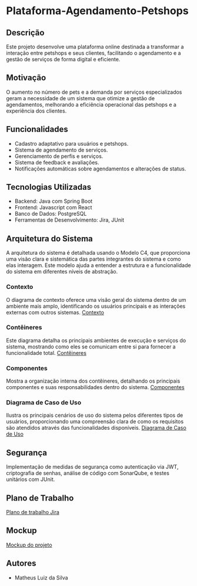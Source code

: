 # Plataforma-Agendamento-Petshops

## Descrição
Este projeto desenvolve uma plataforma online destinada a transformar a interação entre petshops e seus clientes, facilitando o agendamento e a gestão de serviços de forma digital e eficiente.

## Motivação
O aumento no número de pets e a demanda por serviços especializados geram a necessidade de um sistema que otimize a gestão de agendamentos, melhorando a eficiência operacional das petshops e a experiência dos clientes.

## Funcionalidades
- Cadastro adaptativo para usuários e petshops.
- Sistema de agendamento de serviços.
- Gerenciamento de perfis e serviços.
- Sistema de feedback e avaliações.
- Notificações automáticas sobre agendamentos e alterações de status.

## Tecnologias Utilizadas
- Backend: Java com Spring Boot
- Frontend: Javascript com React
- Banco de Dados: PostgreSQL
- Ferramentas de Desenvolvimento: Jira, JUnit

 ## Arquitetura do Sistema

A arquitetura do sistema é detalhada usando o Modelo C4, que proporciona uma visão clara e sistemática das partes integrantes do sistema e como elas interagem. Este modelo ajuda a entender a estrutura e a funcionalidade do sistema em diferentes níveis de abstração.

### Contexto
O diagrama de contexto oferece uma visão geral do sistema dentro de um ambiente mais amplo, identificando os usuários principais e as interações externas com outros sistemas.
[Contexto](https://drive.google.com/file/d/1W_3CrGdMQVC_9nH0cAhwtQV7jIzHSMsG/view?usp=sharing)

### Contêineres
Este diagrama detalha os principais ambientes de execução e serviços do sistema, mostrando como eles se comunicam entre si para fornecer a funcionalidade total.
[Contêineres](https://drive.google.com/file/d/1kjtKJuBNiJFeF6r-J5_WB_wydstPVMEM/view?usp=sharing)

### Componentes
Mostra a organização interna dos contêineres, detalhando os principais componentes e suas responsabilidades dentro do sistema.
[Componentes](https://drive.google.com/file/d/1Pr2fet346U46vbdngvw9Xb2H--ZF9NhO/view?usp=sharing)

### Diagrama de Caso de Uso
Ilustra os principais cenários de uso do sistema pelos diferentes tipos de usuários, proporcionando uma compreensão clara de como os requisitos são atendidos através das funcionalidades disponíveis.
[Diagrama de Caso de Uso](https://drive.google.com/file/d/1xSMHu4mFqQBubgu83f-5n1u0Ks4m6OZF/view)

## Segurança
Implementação de medidas de segurança como autenticação via JWT, criptografia de senhas, análise de código com SonarQube, e testes unitários com JUnit.

## Plano de Trabalho
[Plano de trabalho Jira](https://matheusprivadopb.atlassian.net/jira/core/projects/PAP/board)

## Mockup
[Mockup do projeto](https://www.figma.com/design/UaCUi6AmXVXXV23duLL9hi/Mockup---Petshops?node-id=3-3&node-type=canvas)

## Autores
- Matheus Luiz da Silva
